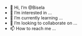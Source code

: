 - 👋 Hi, I’m @Bisela
- 👀 I’m interested in ...
- 🌱 I’m currently learning ...
- 💞️ I’m looking to collaborate on ...
- 📫 How to reach me ...

<!---
Bisela/Bisela is a ✨ special ✨ repository because its `README.md` (this file) appears on your GitHub profile.
You can click the Preview link to take a look at your changes.
--->
